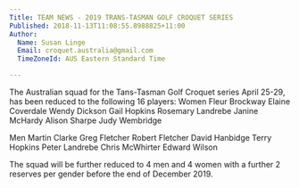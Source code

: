 ```yaml
---
Title: TEAM NEWS - 2019 TRANS-TASMAN GOLF CROQUET SERIES
Published: 2018-11-13T11:08:55.8988825+11:00
Author:
  Name: Susan Linge
  Email: croquet.australia@gmail.com
  TimeZoneId: AUS Eastern Standard Time

---
```

The Australian squad for the Tans-Tasman Golf Croquet series April 25-29, has been reduced to the following 16 players:
Women
Fleur Brockway
Elaine Coverdale
Wendy Dickson
Gail Hopkins
Rosemary Landrebe
Janine McHardy
Alison Sharpe
Judy Wembridge

Men
Martin Clarke
Greg Fletcher
Robert Fletcher
David Hanbidge
Terry Hopkins
Peter Landrebe
Chris McWhirter
Edward Wilson

The squad will be further reduced to 4 men and 4 women with a further 2 reserves per gender before the end of December 2019.